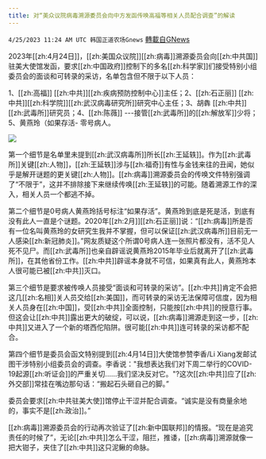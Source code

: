 ```yaml
---
title: 对“美众议院病毒溯源委员会向中方发函传唤高福等相关人员配合调查”的解读
---
```

`4/25/2023 11:24 AM UTC 韩国正道农场Gnews` [轉載自GNews](https://gnews.org/articles/1250869)

2023年[[zh:4月24日]]，[[zh:美国众议院]][[zh:病毒]]溯源委员会向[[zh:中共国]]驻美大使馆发函，要求[[zh:中国政府]]控制下的多名[[zh:科学家]]们接受特别小组委员会的面谈和可转录的采访，名单包含但不限于以下人员：

1、[[zh:高福]] [[zh:中共]][[zh:疾病预防控制中心]]主任；2、[[zh:石正丽]] [[zh:中共]][[zh:科学院]][[zh:武汉病毒研究所]]研究中心主任；3、胡犇 [[zh:中共]][[zh:武毒所]]研究员；4、[[zh:陈薇]] ---接管[[zh:武毒所]]的[[zh:解放军]]少将；5、黄燕玲（如果存活- 零号病人。

![](https://i.imgur.com/Cbk69SK.jpg)

第一个细节是名单里未提到[[zh:武汉病毒所]]所长[[zh:王延轶]]。作为[[zh:武毒所]]关键[[zh:人物]]，[[zh:王延轶]]涉与[[zh:福奇]]有性与金钱来往的丑闻，她似乎是解开谜题的更关键[[zh:人物]]。[[zh:病毒]]溯源委员会的传唤文件特别强调了“不限于”，这并不排除接下来继续传唤[[zh:王延轶]]的可能。随着溯源工作的深入，相关人员一个都逃不掉。

第二个细节是0号病人黄燕玲括号标注“如果存活”。黄燕玲到底是死是活，到底有没有此人一直是个谜题。2020年[[zh:2月]][[zh:石正丽]]说：“[[zh:病毒]]所是否有一位名叫黄燕玲的女研究生我并不掌握，但可以保证[[zh:武汉病毒所]]目前无一人感染[[zh:新冠肺炎]]。”网友质疑这个所谓0号病人连一张照片都没有，活不见人死不见尸。而[[zh:武毒所]]也亲自辟谣说黄燕玲2015年毕业后就离开了[[zh:武毒所]]，在其他省份工作。[[zh:中共]]辟谣本身就不可信，如果真有此人，黄燕玲本人很可能已被[[zh:中共]]灭口。

第三个细节是要求被传唤人员接受“面谈和可转录的采访”。[[zh:中共]]肯定不会把这几[[zh:名相]]关人员交给[[zh:美国]]，而可转录的采访无法保障可信度，因为相关人员身在[[zh:中国]]，受[[zh:中共]]全面控制，只能按[[zh:中共]]的授意行事。但这会让[[zh:中共]]露出更大的破绽，可以说，[[zh:病毒]]溯源走到这一步，[[zh:中共]]又进入了一个新的塔西佗陷阱。很可能[[zh:中共]]连可转录的采访都不配合。

第四个细节是委员会函文特别提到[[zh:4月14日]]大使馆参赞李香/Li Xiang发邮试图干涉特别小组委员会的调查。李香说："我想表达我们对下周二举行的COVID-19起源[[zh:听证会]]的严重关切......我们坚决反对它。"?这次[[zh:中共]]应了[[zh:外交部]]常挂在嘴边那句话：“搬起石头砸自己的脚。”

委员会要求[[zh:中共驻美大使]]馆停止干涩并配合调查。“诚实是没有商量余地的，事实不是[[zh:政治]]。”

[[zh:病毒]]溯源委员会的行动再次验证了[[zh:新中国联邦]]的情报。“现在是追究责任的时候了”，无论[[zh:中共]]怎么干涩，阻拦，推诿，[[zh:病毒]]溯源就像一把大钳子，夹住了[[zh:中共]]这只泥鳅的命脉。
